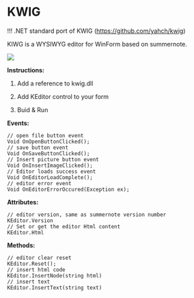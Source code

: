 # KWIG

!!! .NET standard port of KWIG (https://github.com/yahch/kwig)

KIWG is a WYSIWYG editor for WinForm based on summernote.

![](https://raw.githubusercontent.com/yahch/kwig/master/screenshots/screenshot-1.png)

**Instructions:**

1. Add a reference to kwig.dll

2. Add KEditor control to your form

3. Buid & Run

**Events:**

```
// open file button event
Void OnOpenButtonClicked();
// save button event
Void OnSaveButtonClicked();
// Insert picture button event
Void OnInsertImageClicked();
// Editor loads success event
Void OnEditorLoadComplete();
// editor error event
Void OnEditorErrorOccured(Exception ex);
```

**Attributes:**

```
// editor version, same as summernote version number
KEditor.Version
// Set or get the editor Html content
KEditor.Html
```

**Methods:**

```
// editor clear reset
KEditor.Reset();
// insert html code
KEditor.InsertNode(string html)
// insert text
KEditor.InsertText(string text)
```
